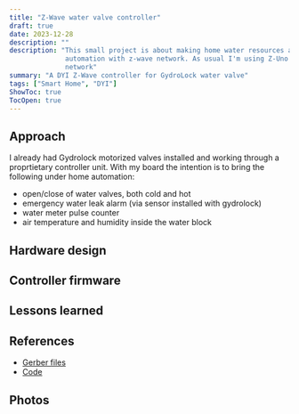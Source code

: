 ```yaml
---
title: "Z-Wave water valve controller"
draft: true
date: 2023-12-28
description: ""
description: "This small project is about making home water resources a part of home
              automation with z-wave network. As usual I'm using Z-Uno modules for interfacing with the
              network"
summary: "A DYI Z-Wave controller for GydroLock water valve"
tags: ["Smart Home", "DYI"]
ShowToc: true
TocOpen: true
---
```


## Approach

I already had Gydrolock motorized valves installed and working through a proprtietary controller unit. With my board the intention is to bring the following under home automation:
* open/close of water valves, both cold and hot
* emergency water leak alarm (via sensor installed with gydrolock)
* water meter pulse counter 
* air temperature and humidity inside the water block

## Hardware design

## Controller firmware

## Lessons learned


## References

* [Gerber files]()
* [Code]([Title](https://github.com/avignatenko/zwavewatercontroller/blob/main/watercontroller.ino))

## Photos


